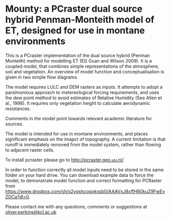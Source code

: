 # Mounty: a PCraster dual source hybrid Penman-Monteith model of ET, designed for use in montane environments

This is a PCraster implementation of the dual source hybrid (Penman Monteith) method for modelling ET (EG Guan and Wilson 2009). It is a coupled model, that combines simple representations of the atmosphere, soil and vegetation. An overview of model function and conceptualisation is given in two simple flow diagrams. 

The model requires LULC and DEM rasters as inputs. It attempts to adopt a parsimonious approach to metereological forcing requirements, and uses the dew point method to avoid estimates of Relative Humidity (See Allen et al., 1998). It requires only vegetation height to calculate aerodynamic resistances. 

Comments in the model point towards relevant academic literature for sources. 

The model is intended for use in montane environments, and places significant emphasis on the imapct of topography. A current limitation is that runoff is immediately removed from the model system, rather than flowing to adjacent raster cells. 

To install pcraster please go to http://pcraster.geo.uu.nl/ 

In order to function correctly all model inputs need to be stored in the same folder on your hard drive. You can download example data to force the model, to demonstrate model function and correct formatting for PCRaster from https://www.dropbox.com/sh/s2yqshcqgokssb0/AAAVxJ8xffH80kuZ9FwEyZOCa?dl=0.


Please contact me with any questions, comments or suggestions at oliver.perkins@kcl.ac.uk




